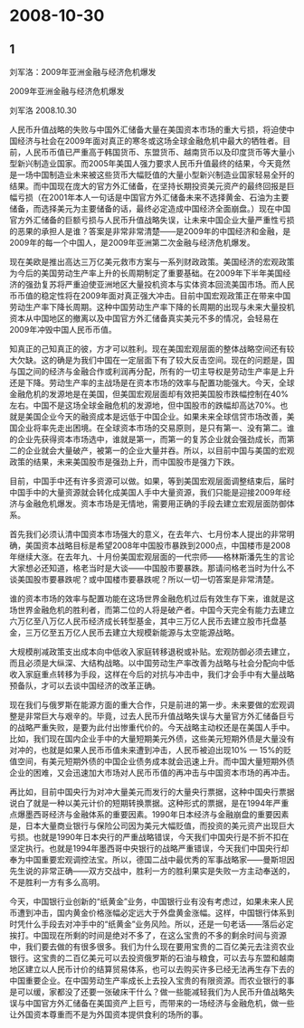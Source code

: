 # 2008-10-30

## 1

刘军洛：2009年亚洲金融与经济危机爆发

2009年亚洲金融与经济危机爆发

刘军洛 2008.10.30

人民币升值战略的失败与中国外汇储备大量在美国资本市场的重大亏损，将迫使中国经济与社会在2009年面对真正的寒冬或这场全球金融危机中最大的牺牲者。目前，人民币币值已严重高于韩国货币、东盟货币、越南货币以及印度货币等大量小型新兴制造业国家。而2005年美国人强力要求人民币升值最终的结果，今天竟然是一场中国制造业未来被这些货币大幅贬值的大量小型新兴制造业国家轻易全歼的结果。而中国现在庞大的官方外汇储备，在坚持长期投资美元资产的最终回报是巨幅亏损（在2001年本人一句话是中国官方外汇储备未来不选择黄金、石油为主要储备，而选择美元为主要储备的话，最终必定造成中国经济全面崩盘。）现在中国官方外汇储备的巨额亏损与人民币升值战略失误，让未来中国企业大量严重性亏损的恶果的承担人是谁？答案是非常非常清楚——是2009年的中国经济和金融，是2009年的每一个中国人，是2009年亚洲第二次金融与经济危机爆发。

现在美欧是推出高达三万亿美元救市方案与一系列财政政策。美国经济的宏观政策为今后的美国劳动生产率上升的长周期制定了重要基础。在2009年下半年美国经济的强劲复苏将严重迫使亚洲地区大量投机资本与实体资本回流美国市场。而人民币币值的稳定性将在2009年面对真正强大冲击。目前中国宏观政策正在带来中国劳动生产率下降长周期。这种中国劳动生产率下降的长周期的出现与未来大量投机资本从中国地区的撤离以及中国官方外汇储备真实美元不多的情况，会轻易在2009年冲毁中国人民币币值。

知真正的己知真正的彼，方才可以胜利。现在美国宏观层面的整体战略空间还有较大欠缺。这的确是为我们中国在一定层面下有了较大反击空间。现在的问题是，国与国之间的经济与金融合作或利润再分配，所有的一切主导权是劳动生产率是上升还是下降。劳动生产率的主战场是在资本市场的效率与配置功能强大。今天，全球金融危机的发源地是在美国，但美国宏观层面却有效把美国股市跌幅控制在40%左右。中国不是这场全球金融危机的发源地，但中国股市的跌幅却高达70%。也就是美国企业今天的融资成本是远低于中国企业。如果未来全球信贷市场改善，美国企业将率先走出困境。在全球资本市场的交易原则，是只有第一、没有第二。谁的企业先获得资本市场选中，谁就是第一，而第一的复苏企业就会强劲成长，而第二的企业就会大量破产，被第一的企业大量并吞。所以，以目前中国与美国的宏观政策的结果，未来美国股市是强劲上升，而中国股市是强力下跌。

目前，中国手中还有许多资源可以做。如果，等到美国宏观层面调整结束后，届时中国手中的大量资源就会转化成美国人手中大量资源，我们只能是迎接2009年经济与金融危机爆发。资本市场是无情地，需要用正确的手段去建立宏观层面防御体系。

首先我们必须认清中国资本市场强大的意义，在去年六、七月份本人提出的非常明确，美国资本战略目标是希望2008年中国股市暴跌到2000点，中国楼市是2008年继续大涨。在去年九、十月份美国宏观层面的一代宗师——格林斯潘先生的言论大家想必还知道，格老当时是大谈——中国股市要暴跌。那请问格老当时为什么不谈美国股市要暴跌呢？或中国楼市要暴跌呢？所以一切一切答案是非常清楚。

谁的资本市场的效率与配置功能在这场世界金融危机过后有效生存下来，谁就是这场世界金融危机的胜利者，而第二位的人将是破产者。中国今天完全有能力去建立六万亿至八万亿人民币经济成长转型基金，其中三万亿人民币去建立股市托盘基金，三万亿至五万亿人民币去建立大规模新能源与太空能源战略。

大规模削减政策支出成本向中低收入家庭转移退税或补贴。宏观防御必须去建立，而且必须是大纵深、大结构战略。以中国劳动生产率改善为战略与社会分配向中低收入家庭重点转移为手段，这样在今后的对抗与冲击中，我们才会手中有大量战略预备队，才可以去谈中国经济的改革正确。

现在我们与俄罗斯在能源方面的重大合作，只是前进的第一步。未来要做的宏观调整是非常巨大与艰辛的。毕竟，过去人民币升值战略失误与大量官方外汇储备巨亏的战略严重失败，是要为此付出惨重代价的。今天战略主动权还是在美国人手中。比如，我们现在国内企业手中的大量短期美元外债，这些美元短期外债是大量没有对冲的，也就是如果人民币币值未来遭到冲击，人民币被迫出现10% — 15%的贬值空间，有美元短期外债的中国企业债务成本就会迅速上升。而中国大量短期外债企业的困难，又会迅速加大市场对人民币币值的再冲击与中国资本市场的再冲击。

再比如，目前中国央行为对冲大量美元而发行的大量央行票据，这种中国央行票据说白了就是一种以美元计价的短期转换票据。这种形式的票据，是在1994年严重点爆墨西哥经济与金融体系的重要因素。1990年日本经济与金融崩盘的重要因素是，日本大量商业银行与保险公司因为美元大幅贬值，而投资的美元资产出现巨大亏损。也就是1990年日本央行的严重战略错误，今天我们中国央行是不折不扣在坚定执行。也就是1994年墨西哥中央银行的战略严重错误，今天我们中国央行却奉为中国重要宏观调控法宝。所以，德国二战中最优秀的军事战略家——曼斯坦因先生说的非常正确——双方交战中，胜利一方的胜利果实是失败一方主动奉送的，不是胜利一方有多么高明。

今天，中国银行业创新的“纸黄金”业务，中国银行业有没有考虑过，如果未来人民币遭到冲击，国内黄金价格涨幅必定远大于外盘黄金涨幅。这样，中国银行体系到时凭什么手段去对冲手中的“纸黄金”业务风险。所以，还是一句老话——落后必定挨打。中国现在所剩的时间是绝对不多了，在这么宝贵的不多的剩余时间与资源中，我们要去做的有很多很多。我们为什么现在要用宝贵的二百亿美元去注资农业银行。这宝贵的二百亿美元可以去投资俄罗斯的石油与粮食，可以去与东盟和越南地区建立以人民币计价的结算贸易体系，也可以去购买许多已经无法再生存下去的中国重要企业。在中国劳动生产率成长上去投入宝贵的有限资源。而农业银行的事是可以缓，家都没了还要一张破床干什么？做一些能减轻我们为人民币升值战略失误与中国官方外汇储备在美国资产上巨亏，而带来的一场经济与金融危机，做一些让外国资本尊重而不是为外国资本提供食利的场所的事。

